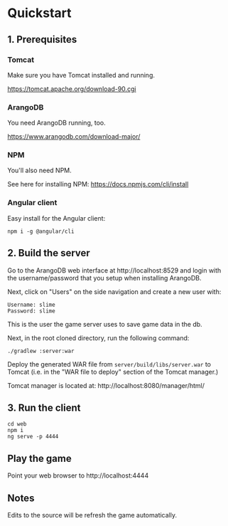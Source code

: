 # Quickstart

## 1. Prerequisites

### Tomcat

Make sure you have Tomcat installed and running.

https://tomcat.apache.org/download-90.cgi

### ArangoDB

You need ArangoDB running, too.

https://www.arangodb.com/download-major/

### NPM

You'll also need NPM.

See here for installing NPM: https://docs.npmjs.com/cli/install

### Angular client

Easy install for the Angular client:

`npm i -g @angular/cli`

## 2. Build the server

Go to the ArangoDB web interface at http://localhost:8529 and login with the username/password
that you setup when installing ArangoDB.

Next, click on "Users" on the side navigation and create a new user with:

    Username: slime
    Password: slime

This is the user the game server uses to save game data in the db.

Next, in the root cloned directory, run the following command:

`./gradlew :server:war`

Deploy the generated WAR file from `server/build/libs/server.war` to Tomcat (i.e. in the "WAR file to deploy" section of the Tomcat manager.)

Tomcat manager is located at: http://localhost:8080/manager/html/

## 3. Run the client

    cd web
    npm i
    ng serve -p 4444

## Play the game

Point your web browser to http://localhost:4444

## Notes

Edits to the source will be refresh the game automatically.
